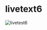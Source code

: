 # livetext6

![livetest6](https://github.com/probirroy/livetext6/assets/9416408/ceebc8ff-6611-4c2b-9faa-1cbb19105262)
